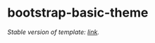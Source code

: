 # bootstrap-basic-theme

_Stable version of template: [link][stable-version]._

<!-- Markdown link & img dfn's -->
[stable-version]: https://github.com/RamosCesar/bootstrap-basic-theme/tree/0.x
